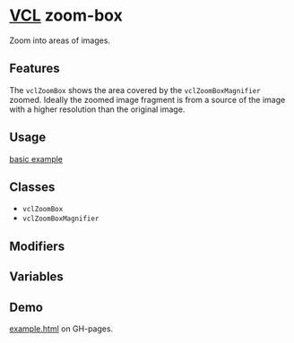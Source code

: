# [VCL](https://github.com/vcl/doc) zoom-box

Zoom into areas of images.

## Features

The `vclZoomBox` shows the area covered by the `vclZoomBoxMagnifier`
zoomed. Ideally the zoomed image fragment is from a source of the image with a
higher resolution than the original image.

## Usage

[basic example](/demo/example.html)

## Classes

- `vclZoomBox`
- `vclZoomBoxMagnifier`

## Modifiers

## Variables

## Demo

[example.html](/demo/example.html) on GH-pages.
